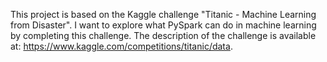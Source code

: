 This project is based on the Kaggle challenge "Titanic - Machine Learning from Disaster". 
I want to explore what PySpark can do in machine learning by completing this challenge.
The description of the challenge is available at: https://www.kaggle.com/competitions/titanic/data.
